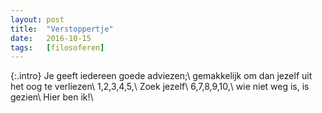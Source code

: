 ```yaml
---
layout: post
title:  "Verstoppertje"
date:   2016-10-15
tags:   [filosoferen]
---
```


{:.intro}
Je geeft iedereen goede adviezen;\\
gemakkelijk om dan jezelf uit het oog te verliezen\\
1,2,3,4,5,\\
Zoek jezelf\\
6,7,8,9,10,\\
wie niet weg is, is gezien\\
Hier ben ik!\\